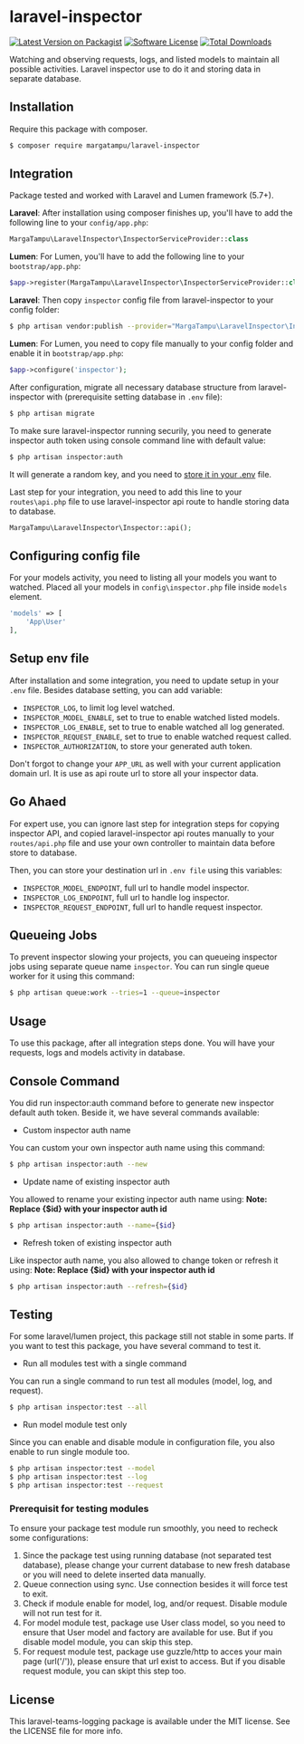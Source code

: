 # laravel-inspector

[![Latest Version on Packagist](https://img.shields.io/packagist/v/margatampu/laravel-inspector.svg?style=flat-square)](https://packagist.org/packages/margatampu/laravel-inspector)
[![Software License](https://img.shields.io/badge/license-MIT-brightgreen.svg?style=flat-square)](LICENSE.md)
[![Total Downloads](https://img.shields.io/packagist/dt/margatampu/laravel-inspector.svg?style=flat-square)](https://packagist.org/packages/margatampu/laravel-inspector)

Watching and observing requests, logs, and listed models to maintain all possible activities. Laravel inspector use to do it and storing data in separate database.

## Installation

Require this package with composer.

```bash
$ composer require margatampu/laravel-inspector
```

## Integration

Package tested and worked with Laravel and Lumen framework (5.7+).

**Laravel**: After installation using composer finishes up, you'll have to add the following line to your `config/app.php`:

```php
MargaTampu\LaravelInspector\InspectorServiceProvider::class
```

**Lumen**: For Lumen, you'll have to add the following line to your `bootstrap/app.php`:

```php
$app->register(MargaTampu\LaravelInspector\InspectorServiceProvider::class);
```

**Laravel**: Then copy `inspector` config file from laravel-inspector to your config folder:

```bash
$ php artisan vendor:publish --provider="MargaTampu\LaravelInspector\InspectorServiceProvider"
```

**Lumen**: For Lumen, you need to copy file manually to your config folder and enable it in `bootstrap/app.php`:

```php
$app->configure('inspector');
```

After configuration, migrate all necessary database structure from laravel-inspector with (prerequisite setting database in `.env` file):

```bash
$ php artisan migrate
```

To make sure laravel-inspector running securily, you need to generate inspector auth token using console command line with default value:

```bash
$ php artisan inspector:auth
```

It will generate a random key, and you need to [store it in your .env](#setup-env-file) file.

Last step for your integration, you need to add this line to your `routes\api.php` file to use laravel-inspector api route to handle storing data to database.

```php
MargaTampu\LaravelInspector\Inspector::api();
```

## Configuring config file

For your models activity, you need to listing all your models you want to watched. Placed all your models in `config\inspector.php` file inside `models` element.

```php
'models' => [
    'App\User'
],
```

## Setup env file

After installation and some integration, you need to update setup in your `.env` file. Besides database setting, you can add variable:

- `INSPECTOR_LOG`, to limit log level watched.
- `INSPECTOR_MODEL_ENABLE`, set to true to enable watched listed models.
- `INSPECTOR_LOG_ENABLE`, set to true to enable watched all log generated.
- `INSPECTOR_REQUEST_ENABLE`, set to true to enable watched request called.
- `INSPECTOR_AUTHORIZATION`, to store your generated auth token.

Don't forgot to change your `APP_URL` as well with your current application domain url. It is use as api route url to store all your inspector data.

## Go Ahaed

For expert use, you can ignore last step for integration steps for copying inspector API, and copied laravel-inspector api routes manually to your `routes/api.php` file and use your own controller to maintain data before store to database.

Then, you can store your destination url in `.env file` using this variables:

- `INSPECTOR_MODEL_ENDPOINT`, full url to handle model inspector.
- `INSPECTOR_LOG_ENDPOINT`, full url to handle log inspector.
- `INSPECTOR_REQUEST_ENDPOINT`, full url to handle request inspector.

## Queueing Jobs

To prevent inspector slowing your projects, you can queueing inspector jobs using separate queue name `inspector`. You can run single queue worker for it using this command:

```bash
$ php artisan queue:work --tries=1 --queue=inspector
```

## Usage

To use this package, after all integration steps done. You will have your requests, logs and models activity in database.

## Console Command

You did run inspector:auth command before to generate new inspector default auth token. Beside it, we have several commands available:

- Custom inspector auth name

You can custom your own inspector auth name using this command:

```bash
$ php artisan inspector:auth --new
```

- Update name of existing inspector auth

You allowed to rename your existing inpector auth name using: **Note: Replace {\$id} with your inspector auth id**

```bash
$ php artisan inspector:auth --name={$id}
```

- Refresh token of existing inspector auth

Like inspector auth name, you also allowed to change token or refresh it using: **Note: Replace {\$id} with your inspector auth id**

```bash
$ php artisan inspector:auth --refresh={$id}
```

## Testing

For some laravel/lumen project, this package still not stable in some parts. If you want to test this package, you have several command to test it.

- Run all modules test with a single command

You can run a single command to run test all modules (model, log, and request).

```bash
$ php artisan inspector:test --all
```

- Run model module test only

Since you can enable and disable module in configuration file, you also enable to run single module too.

```bash
$ php artisan inspector:test --model
$ php artisan inspector:test --log
$ php artisan inspector:test --request
```

### Prerequisit for testing modules

To ensure your package test module run smoothly, you need to recheck some configurations:

1. Since the package test using running database (not separated test database), please change your current database to new fresh database or you will need to delete inserted data manually.
2. Queue connection using sync. Use connection besides it will force test to exit.
3. Check if module enable for model, log, and/or request. Disable module will not run test for it.
4. For model module test, package use User class model, so you need to ensure that User model and factory are available for use. But if you disable model module, you can skip this step.
5. For request module test, package use guzzle/http to acces your main page (url('/')), please ensure that url exist to access. But if you disable request module, you can skipt this step too.

## License

This laravel-teams-logging package is available under the MIT license. See the LICENSE file for more info.
